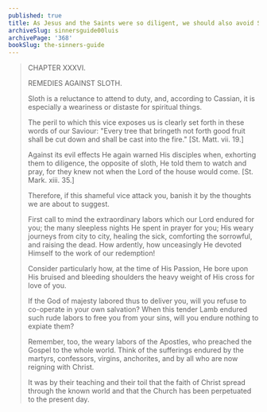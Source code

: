 ```yaml
---
published: true
title: As Jesus and the Saints were so diligent, we should also avoid Sloth
archiveSlug: sinnersguide00luis
archivePage: '368'
bookSlug: the-sinners-guide
---
```


> CHAPTER XXXVI.
>
> REMEDIES AGAINST SLOTH.
>
> Sloth is a reluctance to attend to duty, and, according to Cassian, it is especially a weariness or distaste for spiritual things.
>
> The peril to which this vice exposes us is clearly set forth in these words of our Saviour: "Every tree that bringeth not forth good fruit shall be cut down and shall be cast into the fire." [St. Matt. vii. 19.]
>
> Against its evil effects He again warned His disciples when, exhorting them to diligence, the opposite of sloth, He told them to watch and pray, for they knew not when the Lord of the house would come. [St. Mark. xiii. 35.]
>
> Therefore, if this shameful vice attack you, banish it by the thoughts we are about to suggest.
>
> First call to mind the extraordinary labors which our Lord endured for you; the many sleepless nights He spent in prayer for you; His weary journeys from city to city, healing the sick, comforting the sorrowful, and raising the dead. How ardently, how unceasingly He devoted Himself to the work of our redemption! 
>
> Consider particularly how, at the time of His Passion, He bore upon His bruised and bleeding shoulders the heavy weight of His cross for love of you.
>
> If the God of majesty labored thus to deliver you, will you refuse to co-operate in your own salvation? When this tender Lamb endured such rude labors to free you from your sins, will you endure nothing to expiate them?
>
> Remember, too, the weary labors of the Apostles, who preached the Gospel to the whole world. Think of the sufferings endured by the martyrs, confessors, virgins, anchorites, and by all who are now reigning with Christ.
>
> It was by their teaching and their toil that the faith of Christ spread through the known world and that the Church has been perpetuated to the present day.

